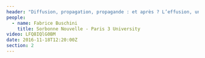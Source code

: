 ```yaml
---
header: "Diffusion, propagation, propagande : et après ? L’effusion, un nouveau mode de communication médiatique pour l’étude des représentations sociales"
people:
  - name: Fabrice Buschini
    title: Sorbonne Nouvelle - Paris 3 University
video: LFQ8IQlG0BM
date: 2016-11-18T12:20:00Z
section: 2
---
```

